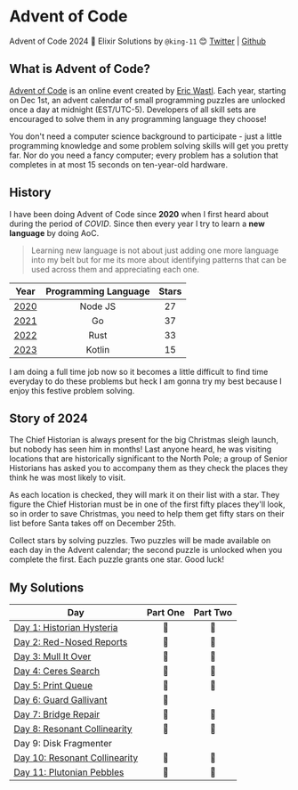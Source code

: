 # Advent of Code
Advent of Code 2024 🎄 Elixir Solutions by
`@king-11` 😊 [Twitter](https://twitter.com/1108King) | [Github](https://github.com/king-11)

## What is Advent of Code?
[Advent of Code](http://adventofcode.com) is an online event created by [Eric Wastl](https://twitter.com/ericwastl). Each year, starting on Dec 1st, an advent calendar of small programming puzzles are unlocked once a day at midnight (EST/UTC-5). Developers of all skill sets are encouraged to solve them in any programming language they choose!

You don't need a computer science background to participate - just a little programming knowledge and some problem solving skills will get you pretty far. Nor do you need a fancy computer; every problem has a solution that completes in at most 15 seconds on ten-year-old hardware.

## History

I have been doing Advent of Code since **2020** when I first heard about during the period of *COVID*. Since then every year I try to learn a **new language** by doing AoC.

>Learning new language is not about just adding one more language into my belt but for me its more about identifying patterns that can be used across them and appreciating each one.

| Year | Programming Language | Stars |
|:----:|:--------------------:|:-----:|
| [2020](./2020) | Node JS | 27 |
| [2021](./2021) | Go | 37 |
| [2022](./2022) | Rust | 33 |
| [2023](./2023) | Kotlin | 15 |

I am doing a full time job now so it becomes a little difficult to find time everyday to do these problems but heck I am gonna try my best because I enjoy this festive problem solving.

## Story of 2024

The Chief Historian is always present for the big Christmas sleigh launch, but nobody has seen him in months! Last anyone heard, he was visiting locations that are historically significant to the North Pole; a group of Senior Historians has asked you to accompany them as they check the places they think he was most likely to visit.

As each location is checked, they will mark it on their list with a star. They figure the Chief Historian must be in one of the first fifty places they'll look, so in order to save Christmas, you need to help them get fifty stars on their list before Santa takes off on December 25th.

Collect stars by solving puzzles. Two puzzles will be made available on each day in the Advent calendar; the second puzzle is unlocked when you complete the first. Each puzzle grants one star. Good luck!

## My Solutions

| Day                                                                 | Part One | Part Two |
|---------------------------------------------------------------------|:--------:|:--------:|
| [Day 1: Historian Hysteria](./lib/advent_of_code/day_01.ex)         |    🌟    |    🌟    |
| [Day 2: Red-Nosed Reports](./lib/advent_of_code/day_02.ex)          |    🌟    |    🌟    |
| [Day 3: Mull It Over](./lib/advent_of_code/day_03.ex)               |    🌟    |    🌟    |
| [Day 4: Ceres Search](./lib/advent_of_code/day_04.ex)               |    🌟    |    🌟    |
| [Day 5: Print Queue](./lib/advent_of_code/day_05.ex)                |    🌟    |    🌟    |
| [Day 6: Guard Gallivant](./lib/advent_of_code/day_06.ex)            |    🌟    |          |
| [Day 7: Bridge Repair](./lib/advent_of_code/day_07.ex)              |    🌟    |    🌟    |
| [Day 8: Resonant Collinearity](./lib/advent_of_code/day_08.ex)      |    🌟    |    🌟    |
| Day 9: Disk Fragmenter                                              |          |          |
| [Day 10: Resonant Collinearity](./lib/advent_of_code/day_10.ex)     |    🌟    |    🌟    |
| [Day 11: Plutonian Pebbles](./lib/advent_of_code/day_11.ex)         |    🌟    |    🌟    |
